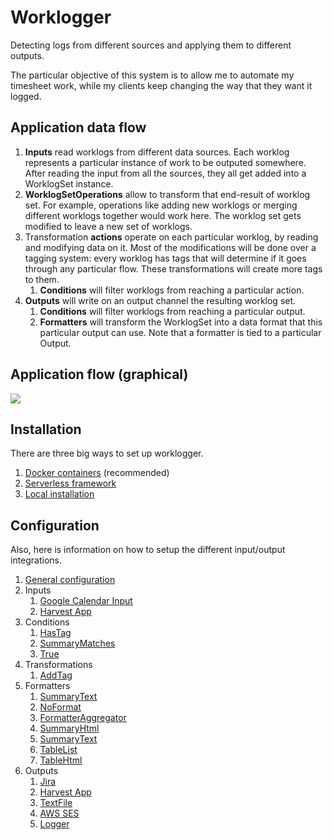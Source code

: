 # Worklogger

Detecting logs from different sources and applying them to different outputs.

The particular objective of this system is to allow me to automate my timesheet work, while my clients keep changing the way that they want it logged.

## Application data flow

1. **Inputs** read worklogs from different data sources. Each worklog represents a particular instance of work to be outputed somewhere. After reading the input from all the sources, they all get added into a WorklogSet instance.
1. **WorklogSetOperations** allow to transform that end-result of worklog set. For example, operations like adding new worklogs or merging different worklogs together would work here. The worklog set gets modified to leave a new set of worklogs.
1. Transformation **actions** operate on each particular worklog, by reading and modifying data on it. Most of the modifications will be done over a tagging system: every worklog has tags that will determine if it goes through any particular flow. These transformations will create more tags to them.
    1. **Conditions** will filter worklogs from reaching a particular action.
1. **Outputs** will write on an output channel the resulting worklog set.
    1. **Conditions** will filter worklogs from reaching a particular output.
    1. **Formatters** will transform the WorklogSet into a data format that this particular output can use. Note that a formatter is tied to a particular Output.

## Application flow (graphical)

[![](https://mermaid.ink/img/eyJjb2RlIjoiZ3JhcGggVERcbiAgICBBW0NvbmZpZ3VyZWQgaW5wdXRdIC0tPiBCW0xvYWQgd29ya2xvZ3M8YnIvPmZvciB0aW1lIHJhbmdlXVxuICAgIEIgLS0-IEN7U2F0aXNmaWVzPGJyLz5jb25kaXRpb24_fVxuICAgIHN1YmdyYXBoIEZvciBldmVyeSBhY3Rpb25cbiAgICAgICAgQyAtLVllcy0tPiBEW0V4ZWN1dGUgYWN0aW9uPGJyLz5vbiB3b3JrbG9nXVxuICAgIGVuZFxuICAgIHN1YmdyYXBoIEZvciBldmVyeSBvdXRwdXRcbiAgICAgICAgRCAtLT4gRXtTYXRpc2ZpZXM8YnIvPmNvbmRpdGlvbj99XG4gICAgICAgIEMgLS1Oby0tPiBFXG4gICAgICAgIEUgLS1ZZXMtLT4gRltGb3JtYXQgZm9yIG91dHB1dF1cbiAgICAgICAgRiAtLT4gR1tTZW5kIHRvIG91dHB1dF1cbiAgICAgICAgRSAtLU5vLS0-IEh7Q29uZmlndXJlZCB0bzxici8-cmFpc2Ugd2FybmluZz99XG4gICAgICAgIEggLS1ZZXMtLT4gSVtMb2cgd2FybmluZyBhYm91dDxiciAvPm5vdC1vdXRwdXQgd29ya2xvZ11cbiAgICBlbmRcbiIsIm1lcm1haWQiOnsidGhlbWUiOiJkZWZhdWx0In0sInVwZGF0ZUVkaXRvciI6dHJ1ZSwiYXV0b1N5bmMiOnRydWUsInVwZGF0ZURpYWdyYW0iOnRydWV9)](https://mermaid-js.github.io/mermaid-live-editor/edit/#eyJjb2RlIjoiZ3JhcGggVERcbiAgICBBW0NvbmZpZ3VyZWQgaW5wdXRdIC0tPiBCW0xvYWQgd29ya2xvZ3M8YnIvPmZvciB0aW1lIHJhbmdlXVxuICAgIEIgLS0-IEN7U2F0aXNmaWVzPGJyLz5jb25kaXRpb24_fVxuICAgIHN1YmdyYXBoIEZvciBldmVyeSBhY3Rpb25cbiAgICAgICAgQyAtLVllcy0tPiBEW0V4ZWN1dGUgYWN0aW9uPGJyLz5vbiB3b3JrbG9nXVxuICAgIGVuZFxuICAgIHN1YmdyYXBoIEZvciBldmVyeSBvdXRwdXRcbiAgICAgICAgRCAtLT4gRXtTYXRpc2ZpZXM8YnIvPmNvbmRpdGlvbj99XG4gICAgICAgIEMgLS1Oby0tPiBFXG4gICAgICAgIEUgLS1ZZXMtLT4gRltGb3JtYXQgZm9yIG91dHB1dF1cbiAgICAgICAgRiAtLT4gR1tTZW5kIHRvIG91dHB1dF1cbiAgICAgICAgRSAtLU5vLS0-IEh7Q29uZmlndXJlZCB0bzxici8-cmFpc2Ugd2FybmluZz99XG4gICAgICAgIEggLS1ZZXMtLT4gSVtMb2cgd2FybmluZyBhYm91dDxiciAvPm5vdC1vdXRwdXQgd29ya2xvZ11cbiAgICBlbmRcbiIsIm1lcm1haWQiOiJ7XG4gIFwidGhlbWVcIjogXCJkZWZhdWx0XCJcbn0iLCJ1cGRhdGVFZGl0b3IiOnRydWUsImF1dG9TeW5jIjp0cnVlLCJ1cGRhdGVEaWFncmFtIjp0cnVlfQ)

## Installation

There are three big ways to set up worklogger.

1. [Docker containers](docs/docker-containers.md) (recommended)
2. [Serverless framework](docs/serverless-framework.md)
3. [Local installation](docs/local-installation.md)

## Configuration

Also, here is information on how to setup the different input/output integrations.

1. [General configuration](docs/configuration.md)
2. Inputs
    1. [Google Calendar Input](docs/google-calendar.md)
    2. [Harvest App](docs/harvest-app.md)
3. Conditions
    1. [HasTag](docs/has-tag.md)
    2. [SummaryMatches](docs/summary-matches.md)
    3. [True](docs/true.md)
4. Transformations
    1. [AddTag](docs/add-tag.md)
5. Formatters
    1. [SummaryText](docs/summary-text.md)
    2. [NoFormat](docs/no-format.md)
    3. [FormatterAggregator](docs/formatter-aggregator.md)
    4. [SummaryHtml](docs/summary-html.md)
    5. [SummaryText](docs/summary-text.md)
    6. [TableList](docs/table-list.md)
    7. [TableHtml](docs/table-html.md)
6. Outputs
    1. [Jira](docs/jira.md)
    2. [Harvest App](docs/harvest-app.md)
    3. [TextFile](docs/text-file.md)
    4. [AWS SES](docs/aws-ses.md)
    5. [Logger](docs/logger-output.md)

